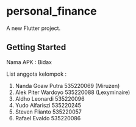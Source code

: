 # personal_finance

A new Flutter project.

## Getting Started
Nama APK : Bidax 

List anggota kelompok : 
1. Nanda Goaw Putra 535220069 (Miruzen)
2. Alek Piter Wardoyo 535220088 (Lexyminaire)
3. Aldho Leonardi 535220096 
4. Yudo Alfariszi 535220245 
5. Steven Flianto 535220057 
6. Rafael Evaldo 535220086 
